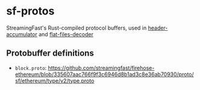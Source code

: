 # sf-protos

StreamingFast's Rust-compiled protocol buffers, used in [header-accumulator](https://github.com/semiotic-ai/header_accumulator)
and [flat-files-decoder](https://github.com/semiotic-ai/flat-files-decoder)

## Protobuffer definitions

- `block.proto`: <https://github.com/streamingfast/firehose-ethereum/blob/335607aac766f9f3c6946d8b1ad3c8e36ab70930/proto/sf/ethereum/type/v2/type.proto>
